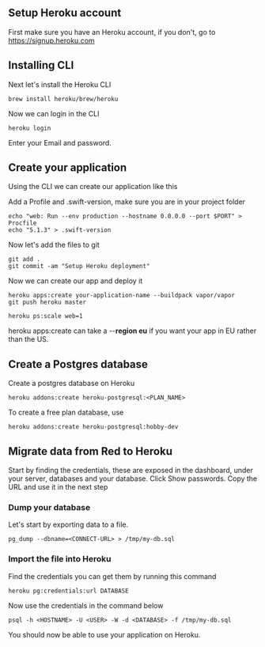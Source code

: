 
## Setup Heroku account

First make sure you have an Heroku account, if you don't, go to https://signup.heroku.com

## Installing CLI

Next let's install the Heroku CLI

    brew install heroku/brew/heroku

Now we can login in the CLI

    heroku login

Enter your Email and password.

## Create your application

Using the CLI we can create our application like this

Add a Profile and .swift-version, make sure you are in your project folder

    echo "web: Run --env production --hostname 0.0.0.0 --port $PORT" > Procfile
    echo "5.1.3" > .swift-version

Now let's add the files to git

    git add .
    git commit -am "Setup Heroku deployment"

Now we can create our app and deploy it

    heroku apps:create your-application-name --buildpack vapor/vapor
    git push heroku master
    
    heroku ps:scale web=1

heroku apps:create can take a --**region eu** if you want your app in EU rather than the US.

## Create a Postgres database

Create a postgres database on Heroku

    heroku addons:create heroku-postgresql:<PLAN_NAME>

To create a free plan database, use

    heroku addons:create heroku-postgresql:hobby-dev

## Migrate data from Red to Heroku

Start by finding the credentials, these are exposed in the dashboard, under your server, databases and your database. Click Show passwords. Copy the URL and use it in the next step

### Dump your database

Let's start by exporting data to a file.

    pg_dump --dbname=<CONNECT-URL> > /tmp/my-db.sql

### Import the file into Heroku

Find the credentials you can get them by running this command

    heroku pg:credentials:url DATABASE

Now use the credentials in the command below

    psql -h <HOSTNAME> -U <USER> -W -d <DATABASE> -f /tmp/my-db.sql

You should now be able to use your application on Heroku.